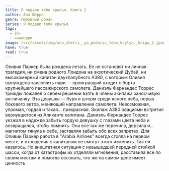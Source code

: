 ```yaml
---
title: Я подарю тебе крылья. Книга 2
author: Ана Шерри
genre: Любовный роман
series: Я подарю тебе крылья
tags:
  - 16+
  - анашерри
image: /src/assets/img/ana_sherri__ya_podaryu_tebe_krylya._kniga_2.jpeg
have: true
read: true
---
```

Оливия Паркер была рождена летать. Ее не остановят ни личная трагедия, ни смена родного Лондона на экзотический Дубай, ни высокомерный капитан двухпалубного А380, с которым Оливия вынуждена заключить пари — проигравший уходит с борта крупнейшего пассажирского самолета. Даниэль Фернандес Торрес трижды пожалел о своем решении взять в члены экипажа заносчивую англичанку. Эта девушка — буря и шторм среди ясного неба, порыв бокового ветра, меняющий направление самолета. Невозможная, упрямая, гордая и такая… прекрасная. Экипаж А380 овациями встретил вернувшегося из Аликанте капитана. Даниэль Фернандес Торрес уезжал в надежде забыть гордую девушку с глазами цвета неба и возвращался, чтобы помнить. Она все так же перечила, дерзила и… магнитом тянула к себе, заставляя забыть обо всех запретах. Для Оливии Паркер работа в "Arabia Airlines" всегда стояла на первом месте, и отношения с капитаном не смогут этого изменить. Так ей казалось. Но внештатная ситуация с невышедшей передней стойкой шасси, когда от катастрофы их отделяли мгновения, расставила все по своим местам и помогла осознать, что же на самом деле имеет ценность.
